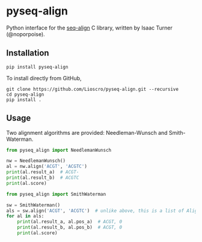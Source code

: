 # pyseq-align
Python interface for the [seq-align](https://github.com/noporpoise/seq-align) C library, written by Isaac Turner (@noporpoise).

## Installation
```
pip install pyseq-align
```

To install directly from GitHub,
```
git clone https://github.com/Lioscro/pyseq-align.git --recursive
cd pyseq-align
pip install .
```

## Usage
Two alignment algorithms are provided: Needleman-Wunsch and Smith-Waterman.

```python
from pyseq_align import NeedlemanWunsch

nw = NeedlemanWunsch()
al = nw.align('ACGT', 'ACGTC')
print(al.result_a)  # ACGT-
print(al.result_b)  # ACGTC
print(al.score)
```

```python
from pyseq_align import SmithWaterman

sw = SmithWaterman()
als = sw.align('ACGT', 'ACGTC')  # unlike above, this is a list of Alignment's
for al in als:
    print(al.result_a, al.pos_a)  # ACGT, 0
    print(al.result_b, al.pos_b)  # ACGT, 0
    print(al.score)
```
